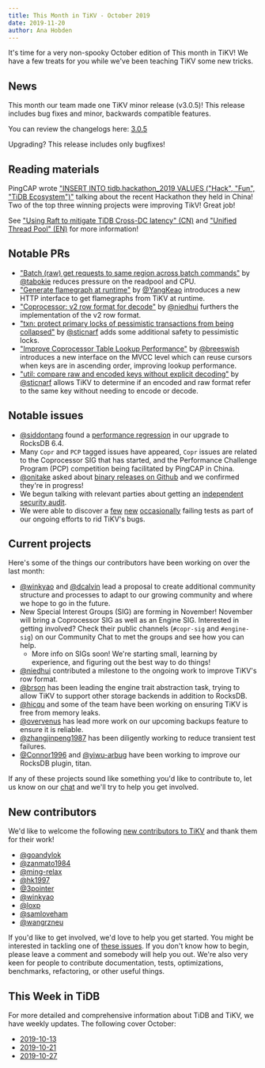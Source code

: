 ```yaml
---
title: This Month in TiKV - October 2019
date: 2019-11-20
author: Ana Hobden
---
```


It's time for a very non-spooky October edition of This month in TiKV! We have a few treats for you while we've been teaching TiKV some new tricks.

## News

This month our team made one TiKV minor release (v3.0.5)! This release includes bug fixes and minor, backwards compatible features.

You can review the changelogs here: [3.0.5](https://github.com/tikv/tikv/releases/tag/v3.0.5)

Upgrading? This release includes only bugfixes!

## Reading materials

PingCAP wrote ["INSERT INTO tidb.hackathon_2019 VALUES ("Hack", "Fun", "TiDB Ecosystem")"](https://pingcap.com/blog/insert-into-tidb-hackathon-2019-values-hack-fun-tidb-ecosystem/) talking about the recent Hackathon they held in China! Two of the top three winning projects were improving TikV! Great job!

See ["Using Raft to mitigate TiDB Cross-DC latency" (CN)](https://cdn2.hubspot.net/hubfs/4466002/Solution%20for%20Cross%20Datacenter%20Replication.pdf) and ["Unified Thread Pool" (EN)](https://cdn2.hubspot.net/hubfs/4466002/Unified%20Thread%20Pool.pdf) for more information!

## Notable PRs

<!-- https://github.com/tikv/tikv/pulls?q=is%3Apr+created%3A2019-10+sort%3Acomments-desc -->

* ["Batch (raw) get requests to same region across batch commands"](https://github.com/tikv/tikv/pull/5598) by [@tabokie] reduces pressure on the readpool and CPU.
* ["Generate flamegraph at runtime"](https://github.com/tikv/tikv/pull/5697) by [@YangKeao] introduces a new HTTP interface to get flamegraphs from TiKV at runtime.
* ["Coprocessor: v2 row format for decode"](https://github.com/tikv/tikv/pull/5725) by [@niedhui] furthers the implementation of the v2 row format.
* ["txn: protect primary locks of pessimistic transactions from being collapsed"](https://github.com/tikv/tikv/pull/5575) by [@sticnarf] adds some additional safety to pessimistic locks.
* ["Improve Coprocessor Table Lookup Performance"](https://github.com/tikv/tikv/pull/5682) by [@breeswish] introduces a new interface on the MVCC level which can reuse cursors when keys are in ascending order, improving lookup performance.
* ["util: compare raw and encoded keys without explicit decoding"](https://github.com/tikv/tikv/pull/5613) by [@sticnarf] allows TiKV to determine if an encoded and raw format refer to the same key without needing to encode or decode.

## Notable issues

<!-- https://github.com/tikv/tikv/issues?utf8=%E2%9C%93&q=is%3Aissue+created%3A2019-10+sort%3Acomments-desc+ -->

* [@siddontang] found a [performance regression](https://github.com/tikv/tikv/issues/5578) in our upgrade to RocksDB 6.4.
* Many `Copr` and `PCP` tagged issues have appeared, `Copr` issues are related to the Coprocessor SIG that has started, and the Performance Challenge Program (PCP) competition being facilitated by PingCAP in China.
* [@onitake] asked about [binary releases on Github](https://github.com/tikv/tikv/issues/5647) and we confirmed they're in progress!
* We begun talking with relevant parties about getting an [independent security audit](https://github.com/tikv/tikv/issues/5669).
* We were able to discover a [few](https://github.com/tikv/tikv/issues/5603) [new](https://github.com/tikv/tikv/issues/5614) [occasionally](https://github.com/tikv/tikv/issues/5611) failing tests as part of our ongoing efforts to rid TiKV's bugs.

## Current projects

Here's some of the things our contributors have been working on over the last month:

* [@winkyao] and [@dcalvin] lead a proposal to create additional community structure and processes to adapt to our growing community and where we hope to go in the future.
* New Special Interest Groups (SIG) are forming in November! November will bring a Coprocessor SIG as well as an Engine SIG. Interested in getting involved? Check their public channels (`#copr-sig` and `#engine-sig`) on our Community Chat to met the groups and see how you can help.
  * More info on SIGs soon! We're starting small, learning by experience, and figuring out the best way to do things!
* [@niedhui] contributed a milestone to the ongoing work to improve TiKV's row format.
* [@brson] has been leading the engine trait abstraction task, trying to allow TiKV to support other storage backends in addition to RocksDB.
* [@hicqu] and some of the team have been working on ensuring TiKV is free from memory leaks.
* [@overvenus] has lead more work on our upcoming backups feature to ensure it is reliable.
* [@zhangjinpeng1987] has been diligently working to reduce transient test failures.
* [@Connor1996] and [@yiwu-arbug] have been working to improve our RocksDB plugin, titan.

If any of these projects sound like something you'd like to contribute to, let us know on our [chat](https://tikv.org/chat) and we'll try to help you get involved.

## New contributors

We'd like to welcome the following [new contributors to TiKV](https://tikv.devstats.cncf.io/d/52/new-contributors-table?orgId=1&from=1564642800000&to=1567321140000) and thank them for their work!

* [@goandylok]
* [@zanmato1984]
* [@ming-relax]
* [@hk1997]
* [@3pointer]
* [@winkyao]
* [@loxp]
* [@samloveham]
* [@wangrzneu]

If you'd like to get involved, we'd love to help you get started. You might be interested in tackling one of [these issues](https://github.com/tikv/tikv/issues?q=is%3Aopen+is%3Aissue+label%3A%22D%3A+Easy%22+label%3A%22S%3A+HelpWanted%22). If you don't know how to begin, please leave a comment and somebody will help you out. We're also very keen for people to contribute documentation, tests, optimizations, benchmarks, refactoring, or other useful things.

## This Week in TiDB

For more detailed and comprehensive information about TiDB and TiKV, we have weekly updates. The following cover October:

* [2019-10-13](https://pingcap.com/weekly/2019-10-14-tidb-weekly/)
* [2019-10-21](https://pingcap.com/weekly/2019-10-21-tidb-weekly/)
* [2019-10-27](https://pingcap.com/weekly/2019-10-28-tidb-weekly/)

[@AndreMouche]: https://github.com/AndreMouche
[@breeswish]: https://github.com/breeswish/
[@hoverbear]: https://github.com/hoverbear/
[@sticnarf]: https://github.com/sticnarf/
[@akunds1]: https://github.com/aknuds1
[@nrc]: https://github.com/nrc/
[@pingcap]: https://github.com/pingcap/
[@zhouqiang-cl]: https://github.com/zhouqiang-cl
[@hoverbear]: https://github.com/hoverbear/
[@siddontang]: https://github.com/siddontang
[@c4pt0r]: https://github.com/c4pt0r
[@dcalvin]: https://github.com/dcalvin
[@ethercflow]: https://github.com/ethercflow
[@zhangjinpeng1987]: https://github.com/zhangjinpeng1987
[@overvenus]: https://github.com/overvenus
[@MyonKeminta]: https://github.com/MyonKeminta
[@yiwu-arbug]: https://github.com/yiwu-arbug
[@connor1996]: https://github.com/connor1996
[@niedhui]: https://github.com/niedhui
[@disksing]: https://github.com/disksing
[@brson]: https://github.com/brson
[@5kbpers]: https://github.com/5kbpers
[@youjiali1995]: https://github.com/youjiali1995
[@pentium3]: https://github.com/pentium3
[@Jing118]: https://github.com/Jing118
[@zhouqiang-cl]: https://github.com/zhouqiang-cl
[@jadireddi]: https://github.com/jadireddi
[@aknuds1]: https://github.com/aknuds1
[@gengliqi]: https://github.com/gengliqi
[@NingLin-P]: https://github.com/NingLin-P
[@it2911]: https://github.com/it2911
[@guliangliangatpingcap]: https://github.com/guliangliangatpingcap
[@Jing118]: https://github.com/Jing118
[@pentium3]: https://github.com/pentium3
[@wshwsh12]: https://github.com/wshwsh12
[@hicqu]: https://github.com/hicqu
[@goandylok]: https://github.com/goandylok
[@zanmato1984]: https://github.com/zanmato1984
[@ming-relax]: https://github.com/ming-relax
[@hk1997]: https://github.com/hk1997
[@3pointer]: https://github.com/3pointer
[@winkyao]: https://github.com/winkyao
[@loxp]: https://github.com/loxp
[@samloveham]: https://github.com/samloveham
[@wangrzneu]: https://github.com/wangrzneu
[@onitake]: https://github.com/onitake
[@YangKeao]: https://github.com/yangkeao
[@tabokie]: https://github.com/tabokie
